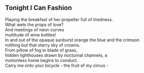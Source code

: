 Tonight I Can Fashion
---------------------
Playing the breakfast of her propeller full of tiredness.  
What wets the props of love?  
And meetings of neon curves  
multitude of wine bottles!  
In and out of the opaque sunburst orange the blue and the crimson  
nothing but that starry sky of crowns.  
From pillow of fog to blade of grass,  
hidden lighthouses drawn by nocturnal channels, a  
motionless home begins to conduct.  
Carry me onto your bicycle - the fruit of my circus -  
